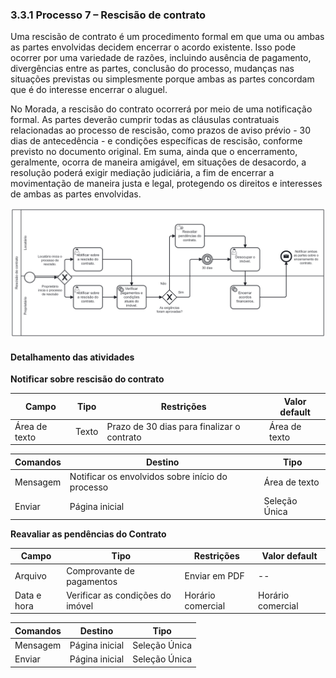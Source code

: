 ### 3.3.1 Processo 7 – Rescisão de contrato

Uma rescisão de contrato é um procedimento formal em que uma ou ambas as partes envolvidas decidem encerrar o acordo existente. Isso pode ocorrer por uma variedade de razões, incluindo ausência de pagamento, divergências entre as partes, conclusão do processo, mudanças nas situações previstas ou simplesmente porque ambas as partes concordam que é do interesse encerrar o aluguel. 

No Morada, a rescisão do contrato ocorrerá por meio de uma notificação formal. As partes deverão cumprir todas as cláusulas contratuais relacionadas ao processo de rescisão, como prazos de aviso prévio - 30 dias de antecedência - e condições específicas de rescisão, conforme previsto no documento original. Em suma, ainda que o encerramento, geralmente, ocorra de maneira amigável, em situações de desacordo, a resolução poderá exigir mediação judiciária, a fim de encerrar a movimentação de maneira justa e legal, protegendo os direitos e interesses de ambas as partes envolvidas.


![Processo 7 -Rescisão de contrato](images/processo-7.png "Modelo BPMN do Processo 7.")



#### Detalhamento das atividades



**Notificar sobre rescisão do contrato**

| **Campo**           | **Tipo**         | **Restrições**                                                               | **Valor default** |
| ---                 | ---              | ---                                                                          | ---               |
| Área de texto       | Texto            | Prazo de 30 dias para finalizar o contrato                                   | Área de texto     |



| **Comandos**         |  **Destino**                                        | **Tipo**        |
| ---                  | ---                                                 | ---             |
| Mensagem             | Notificar os envolvidos sobre início do processo    | Área de texto   |
| Enviar               | Página inicial                                      | Seleção Única   |



**Reavaliar as pendências do Contrato**

| **Campo**                   | **Tipo**                        | **Restrições**    | **Valor default** |
| ---                         | ---                             | ---               | ---               |
| Arquivo                     | Comprovante de pagamentos       | Enviar em PDF     | --                |
| Data e hora                 | Verificar as condições do imóvel| Horário comercial | Horário comercial |

| **Comandos**         |  **Destino**                                         | **Tipo**          |
| ---                  | ---                                                  | ---               |
| Mensagem             | Página inicial                                       |  Seleção Única    |
| Enviar               | Página inicial                                       |  Seleção Única    |

